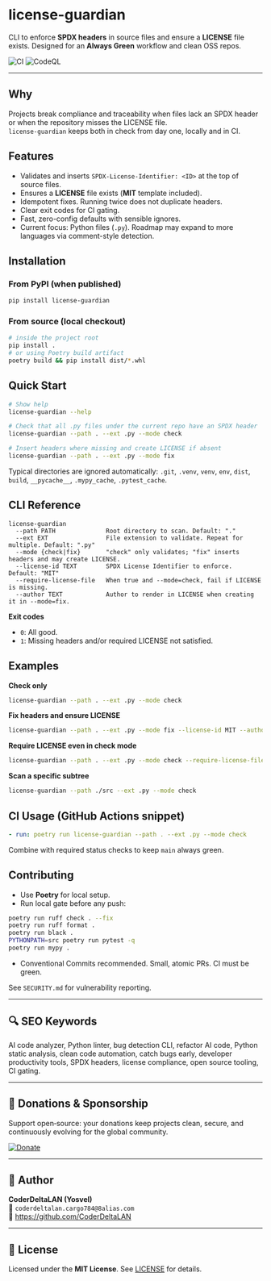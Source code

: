 # license-guardian

CLI to enforce **SPDX headers** in source files and ensure a **LICENSE** file exists.
Designed for an **Always Green** workflow and clean OSS repos.

![CI](https://img.shields.io/github/actions/workflow/status/CoderDeltaLAN/license-guardian/ci.yml?label=CI)
![CodeQL](https://img.shields.io/github/actions/workflow/status/CoderDeltaLAN/license-guardian/codeql.yml?label=CodeQL)

---

## Why

Projects break compliance and traceability when files lack an SPDX header or when the repository misses the LICENSE file.  
`license-guardian` keeps both in check from day one, locally and in CI.

## Features

- Validates and inserts `SPDX-License-Identifier: <ID>` at the top of source files.
- Ensures a **LICENSE** file exists (**MIT** template included).
- Idempotent fixes. Running twice does not duplicate headers.
- Clear exit codes for CI gating.
- Fast, zero-config defaults with sensible ignores.
- Current focus: Python files (`.py`). Roadmap may expand to more languages via comment-style detection.

## Installation

### From PyPI (when published)

```bash
pip install license-guardian
```

### From source (local checkout)

```bash
# inside the project root
pip install .
# or using Poetry build artifact
poetry build && pip install dist/*.whl
```

## Quick Start

```bash
# Show help
license-guardian --help

# Check that all .py files under the current repo have an SPDX header
license-guardian --path . --ext .py --mode check

# Insert headers where missing and create LICENSE if absent
license-guardian --path . --ext .py --mode fix
```

Typical directories are ignored automatically: `.git`, `.venv`, `venv`, `env`, `dist`, `build`, `__pycache__`, `.mypy_cache`, `.pytest_cache`.

## CLI Reference

```
license-guardian
  --path PATH              Root directory to scan. Default: "."
  --ext EXT                File extension to validate. Repeat for multiple. Default: ".py"
  --mode {check|fix}       "check" only validates; "fix" inserts headers and may create LICENSE.
  --license-id TEXT        SPDX License Identifier to enforce. Default: "MIT"
  --require-license-file   When true and --mode=check, fail if LICENSE is missing.
  --author TEXT            Author to render in LICENSE when creating it in --mode=fix.
```

**Exit codes**

- `0`: All good.
- `1`: Missing headers and/or required LICENSE not satisfied.

## Examples

**Check only**

```bash
license-guardian --path . --ext .py --mode check
```

**Fix headers and ensure LICENSE**

```bash
license-guardian --path . --ext .py --mode fix --license-id MIT --author "CoderDeltaLAN"
```

**Require LICENSE even in check mode**

```bash
license-guardian --path . --ext .py --mode check --require-license-file
```

**Scan a specific subtree**

```bash
license-guardian --path ./src --ext .py --mode check
```

## CI Usage (GitHub Actions snippet)

```yaml
- run: poetry run license-guardian --path . --ext .py --mode check
```

Combine with required status checks to keep `main` always green.

## Contributing

- Use **Poetry** for local setup.
- Run local gate before any push:

```bash
poetry run ruff check . --fix
poetry run ruff format .
poetry run black .
PYTHONPATH=src poetry run pytest -q
poetry run mypy .
```

- Conventional Commits recommended. Small, atomic PRs. CI must be green.

See `SECURITY.md` for vulnerability reporting.

---

## 🔍 SEO Keywords

AI code analyzer, Python linter, bug detection CLI, refactor AI code, Python static analysis, clean code automation, catch bugs early, developer productivity tools, SPDX headers, license compliance, open source tooling, CI gating.

---

## 💖 Donations & Sponsorship

Support open‑source: your donations keep projects clean, secure, and continuously evolving for the global community.

[![Donate](https://img.shields.io/badge/Donate-PayPal-0070ba.svg?logo=paypal&logoColor=white)](https://www.paypal.com/donate/?hosted_button_id=YVENCBNCZWVPW)

---

## 👤 Author

**CoderDeltaLAN (Yosvel)**  
📧 `coderdeltalan.cargo784@8alias.com`  
🐙 https://github.com/CoderDeltaLAN

---

## 📄 License

Licensed under the **MIT License**. See [LICENSE](./LICENSE) for details.
